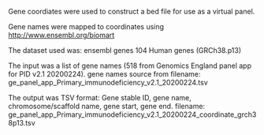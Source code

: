 Gene coordiates were used to construct a bed file for use as a virtual panel.

Gene names were mapped to coordinates using http://www.ensembl.org/biomart

The dataset used was: 
ensembl genes 104
Human genes (GRCh38.p13)

The input was a list of gene names (518 from Genomics England panel app for PID v2.1 20200224).
gene names source from filename: 
ge_panel_app_Primary_immunodeficiency_v2.1_20200224.tsv

The output was TSV format:
Gene stable ID, gene name, chromosome/scaffold name, gene start, gene end.
filename: 
ge_panel_app_Primary_immunodeficiency_v2.1_20200224_coordinate_grch38p13.tsv

